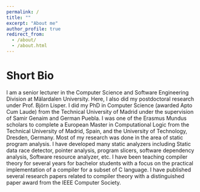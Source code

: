 ```yaml
---
permalink: /
title: ""
excerpt: "About me"
author_profile: true
redirect_from: 
  - /about/
  - /about.html
---
```



Short Bio
===========
I am a senior lecturer in the Computer Science and Software Engineering Division at Mälardalen University. Here, I also did my postdoctoral research under Prof. Björn Lisper. I did my PhD in Computer Science (awarded Apto Cum Laude) from the Technical University of Madrid under the supervision of Samir Genaim and German Puebla. I was one of the Erasmus Mundus scholars to complete a European Master in Computational Logic from the Technical University of Madrid, Spain,  and  the University of Technology, Dresden, Germany. Most of my research was done in the area of static program analysis. I have developed many static analyzers including Static data race detector, pointer analysis, program slicers, software dependency analysis, Software resource analyzer, etc. I have been teaching compiler theory for
several years for bachelor students with a focus on the practical implementation of a compiler for a subset of C language. I have published several research papers related to compiler theory with a distinguished paper award from the IEEE Computer Society.

